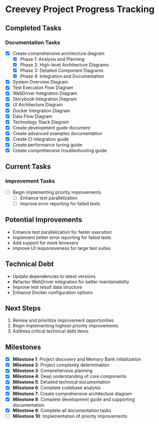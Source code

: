# Creevey Project Progress Tracking

## Completed Tasks

### Documentation Tasks

- [x] Create comprehensive architecture diagram
  - [x] Phase 1: Analysis and Planning
  - [x] Phase 2: High-level Architecture Diagrams
  - [x] Phase 3: Detailed Component Diagrams
  - [x] Phase 4: Integration and Documentation
- [x] System Overview Diagram
- [x] Test Execution Flow Diagram
- [x] WebDriver Integration Diagram
- [x] Storybook Integration Diagram
- [x] UI Architecture Diagram
- [x] Docker Integration Diagram
- [x] Data Flow Diagram
- [x] Technology Stack Diagram
- [x] Create development guide document
- [x] Create advanced examples documentation
- [x] Create CI integration guide
- [x] Create performance tuning guide
- [x] Create comprehensive troubleshooting guide

## Current Tasks

### Improvement Tasks

- [ ] Begin implementing priority improvements
  - [ ] Enhance test parallelization
  - [ ] Improve error reporting for failed tests

## Potential Improvements

- Enhance test parallelization for faster execution
- Implement better error reporting for failed tests
- Add support for more browsers
- Improve UI responsiveness for large test suites

## Technical Debt

- Update dependencies to latest versions
- Refactor WebDriver integration for better maintainability
- Improve test result data structure
- Enhance Docker configuration options

## Next Steps

1. Review and prioritize improvement opportunities
2. Begin implementing highest-priority improvements
3. Address critical technical debt items

## Milestones

- [x] **Milestone 1**: Project discovery and Memory Bank initialization
- [x] **Milestone 2**: Project complexity determination
- [x] **Milestone 3**: Comprehensive planning
- [x] **Milestone 4**: Deep understanding of core components
- [x] **Milestone 5**: Detailed technical documentation
- [x] **Milestone 6**: Complete codebase analysis
- [x] **Milestone 7**: Create comprehensive architecture diagram
- [x] **Milestone 8**: Complete development guide and supporting documentation
- [x] **Milestone 9**: Complete all documentation tasks
- [ ] **Milestone 10**: Implementation of priority improvements
